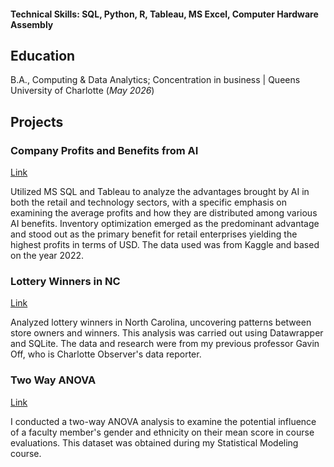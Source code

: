 
#### Technical Skills: SQL, Python, R, Tableau, MS Excel, Computer Hardware Assembly

## Education
B.A., Computing & Data Analytics; Concentration in business | Queens University of Charlotte (_May 2026_)

## Projects
### Company Profits and Benefits from AI 
[Link](https://prod-useast-b.online.tableau.com/t/nguyenh/views/RetailCompaniesProject/Dashboard1)

Utilized MS SQL and Tableau to analyze the advantages brought by AI in both the retail and technology sectors, with a specific emphasis on examining the average profits and how they are distributed among various AI benefits. Inventory optimization emerged as the predominant advantage and stood out as the primary benefit for retail enterprises yielding the highest profits in terms of USD. The data used was from Kaggle and based on the year 2022.

### Lottery Winners in NC
[Link](https://www.datawrapper.de/_/uU3Fh/)

Analyzed lottery winners in North Carolina, uncovering patterns between store owners and winners. This analysis was carried out using Datawrapper and SQLite. The data and research were from my previous professor Gavin Off, who is Charlotte Observer's data reporter.

### Two Way ANOVA 
[Link](https://7b3876dbb20c4e4e9d55c55ca8a52173.app.posit.cloud/file_show?path=%2Fcloud%2Fproject%2Fpractice-two-way-ANOVA.html)

I conducted a two-way ANOVA analysis to examine the potential influence of a faculty member's gender and ethnicity on their mean score in course evaluations. This dataset was obtained during my Statistical Modeling course.
